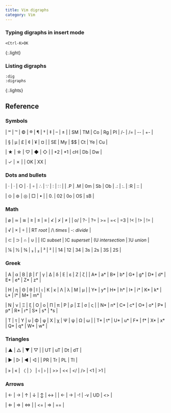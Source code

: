 ```yaml
---
title: Vim digraphs
category: Vim
---
```


### Typing digraphs in insert mode

```
<Ctrl-K>OK
```
{:.light}

### Listing digraphs


```
:dig
:digraphs
```
{:.lights}

## Reference

### Symbols

| ℠  | ™  | ©  | ®  | ¶  | †  | ‡  | &ndash; | ±  |
| SM | TM | Co | Rg | PI | /- | /= | --      | +- |

| §  | µ  | £  | ¢  | ¥  | ¤  |
| SE | My | $$ | Ct | Ye | Cu |

| ★  | ☆  | ♡  | ◆  | ◇  |
| *2 | *1 | cH | Db | Dw |

| ✓  | ✗  |
| OK | XX |

### Dots and bullets

| ⋅  | ·  | ○  | ∙  | ∘  | ∴  | ∵  | ∶  | ∷  |
| .P | .M | 0m | Sb | Ob | .: | :. | :R | :: |

| ⊙  | ⊚  | ◎   | □  | ▪  |
| 0. | 02 | 0o  | OS | sB |

### Math

| ø  | ≃  | ≅  | ≥  | ≤  | ≡  | ≮  | ≯  | ≠  |
| o/ | ?- | ?= | >= | =< | =3 | !< | !> | != |

| √         | ×          | ÷           |
| RT *root* | /\ *times* | -: *divide* |

| ⊂           | ⊃             | ∩                 | ∪          |
| (C *subset* | )C *superset* | (U *intersection* | )U *union* |

| ¼  | ½  | ¾  | ₃  | ₂  | ³  | ²  |
| 14 | 12 | 34 | 3s | 2s | 3S | 2S |

### Greek

| Α  | α  | Β  | β  | Γ  | γ  | Δ  | δ  | Ε  | ε  | Ζ  | ζ  |
| A* | a* | B* | b* | G* | g* | D* | d* | E* | e* | Z* | z* |

| Η  | η  | Θ  | θ  | Ι  | ι  | Κ  | κ  | Λ  | λ  | Μ  | μ  |
| Y* | y* | H* | h* | I* | i* | K* | k* | L* | l* | M* | m* |

| Ν  | ν  | Ξ  | ξ  | Ο  | ο  | Π  | π  | Ρ  | ρ  | Σ  | σ  | ς  |
| N* | n* | C* | c* | O* | o* | P* | p* | R* | r* | S* | s* | *s |

| Τ  | τ  | Υ  | υ  | Φ  | φ  | Χ  | χ  | Ψ  | ψ  | Ω  | ω  |
| T* | t* | U* | u* | F* | f* | X* | x* | Q* | q* | W* | w* |

### Triangles

| ▲  | △  | ▼  | ▽  |
| UT | uT | Dt | dT |

| ▶  | ▷  | ◀  | ◁  |
| PR | Tr | PL | Tl |

| »  | «  | 〈 | 〉 | ‹  | ›  |
| >> | << | </ | /> | <1 | >1 |

### Arrows

| ←  | →  | ↑  | ↓  | ↕ | ↔ |
| <- | -> | -! | -v | UD | <> |

| ⇐  | ⇒  | ⇔  |
| <= | => | == |

<style>
.all table tr td { text-align: center; }
.all table tr:first-child td { font-size: 1.3em; padding-bottom: 0; }
.all table tr:first-child+tr td { font-size: 0.9em; color: dodgerblue; border-top: 0; padding-top: 0; font-family: fira mono, monospace; }
.all table em { color: #aaa; font-size: 0.9em; font-style: normal; font-family: roboto, sans-serif; }
</style>
